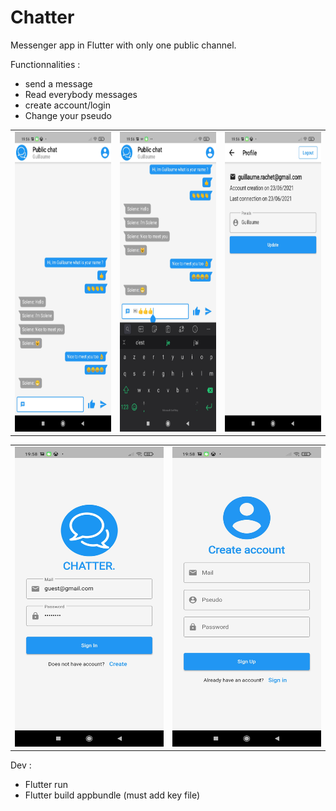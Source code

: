 # Chatter

Messenger app in Flutter with only one public channel.

Functionnalities :

- send a message 
- Read everybody messages
- create account/login
- Change your pseudo 

<table> 
  <tr>
    <td><img src="./documents/Screenshot_2021-06-23-19-56-20-156_com.grachet.chatter.jpg" width=270 height=480></td>
    <td><img src="./documents/Screenshot_2021-06-23-19-56-51-803_com.grachet.chatter.jpg" width=270 height=480></td>
    <td><img src="./documents/Screenshot_2021-06-23-19-57-00-097_com.grachet.chatter.jpg" width=270 height=480></td>
  </tr>
 </table> 
 
 <table> 
  <tr>
    <td><img src="./documents/Screenshot_2021-06-23-19-58-39-126_com.grachet.chatter.jpg" width=270 height=480></td>
    <td><img src="./documents/Screenshot_2021-06-23-19-58-44-686_com.grachet.chatter.jpg" width=270 height=480></td> 
  </tr>
 </table> 

Dev :

- Flutter run
- Flutter build appbundle (must add key file)

